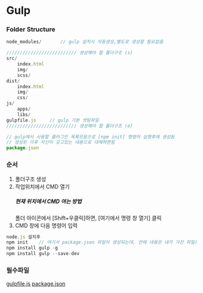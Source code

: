 # Gulp

### Folder Structure

```javascript
node_modules/		// gulp 설치시 자동생성,별도로 생성할 필요없음

////////////////////////// 생성해야 할 폴더구조 (s)
src/
	index.html
	img/
	scss/
dist/
	index.html
	img/
	css/
js/
	apps/
	libs/
gulpfile.js		// gulp 기본 셋팅파일
////////////////////////// 생성해야 할 폴더구조 (e)

// gulp에서 사용할 플러그인 목록모음으로 [npm init] 명령어 실행후에 생성됨
// 생성된 이후 자신이 갖고있는 내용으로 대체하면됨
package.json


```
### 순서
1. 폴더구조 생성
2. 작업위치에서 CMD 열기
	##### 현재 위치에서 CMD 여는 방법
	폴더 아이콘에서 [Shift+우클릭]하면, [여기에서 명령 창 열기] 클릭
3. CMD 창에 다음 명령어 입력
```javascript
node.js 설치후
npm init	// 여기서 package.json 파일이 생성되는데, 안에 내용은 내가 가진 파일로 대체
npm install gulp -g
npm install gulp --save-dev
```

### 필수파일
[gulpfile.js](https://github.com/vlueviolet/vlueviolet.github.io/blob/master/study/gulp/gulpfile.js)
[package.json](https://github.com/vlueviolet/vlueviolet.github.io/blob/master/study/gulp/package.json)
